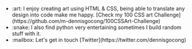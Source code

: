 <ul>
  <li>:art: I enjoy creating art using HTML & CSS, being able to translate any design into code make me happy. [Check my 100 CSS art Challenge](https://github.com/m-dennisgocong/100CSSArt-Challenge)</li>
  <li>:snake: I also find python very entertaining sometimes I build random stuff with it.</li>
  <li>:mailbox: Let's get in touch [Twitter](https://twitter.com/dennisgocong)</li>
</ul>
